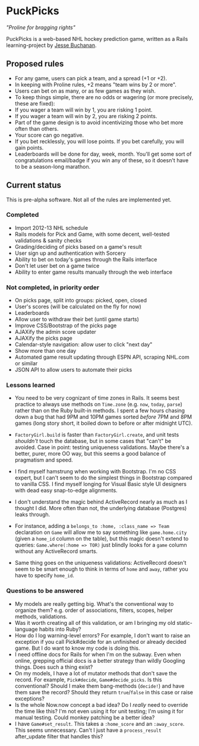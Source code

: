 # PuckPicks

*"Proline for bragging rights"*

PuckPicks is a web-based NHL hockey prediction game, written as a Rails learning-project by [Jesse Buchanan](http://jbinto.ca).

## Proposed rules

* For any game, users can pick a team, and a spread (+1 or +2). 
* In keeping with Proline rules, +2 means "team wins by 2 or more".
* Users can bet on as many, or as few games as they wish.
* To keep things simple, there are no odds or wagering (or more precisely, these are fixed):
 * If you wager a team will win by 1, you are risking 1 point. 
 * If you wager a team will win by 2, you are risking 2 points. 
* Part of the game design is to avoid incentivizing those who bet more often than others.
 * Your score can go negative. 
 * If you bet recklessly, you will lose points. If you bet carefully, you will gain points.
 * Leaderboards will be done for day, week, month. You'll get some sort of congratulations email/badge if you win any of these, so it doesn't have to be a season-long marathon.

## Current status

This is pre-alpha software. Not all of the rules are implemented yet.

### Completed

* Import 2012-13 NHL schedule
* Rails models for Pick and Game, with some decent, well-tested validations & sanity checks
* Grading/deciding of picks based on a game's result
* User sign up and authentication with Sorcery
* Ability to bet on today's games through the Rails interface
* Don't let user bet on a game twice
* Ability to enter game results manually through the web interface

### Not completed, in priority order

* On picks page, split into groups: picked, open, closed
* User's scores (will be calculated on the fly for now)
* Leaderboards
* Allow user to withdraw their bet (until game starts)
* Improve CSS/Bootstrap of the picks page
* AJAXify the admin score updater
* AJAXify the picks page
* Calendar-style navigation: allow user to click "next day"
* Show more than one day
* Automated game result updating through ESPN API, scraping NHL.com or similar
* JSON API to allow users to automate their picks

### Lessons learned

* You need to be very cognizant of time zones in Rails. It seems best practice to always use methods on `Time.zone` (e.g. `now`, `today`, `parse`) rather than on the Ruby built-in methods. I spent a few hours chasing down a bug that had 9PM and 10PM games sorted *before* 7PM and 8PM games (long story short, it boiled down to before or after midnight UTC).

* `FactoryGirl.build` is faster than `FactoryGirl.create`, and unit tests *shouldn't* touch the database, but in some cases that "can't" be avoided. Case in point: testing uniqueness validations. Maybe there's a better, purer, more OO way, but this seems a good balance of pragmatism and speed.

* I find myself hamstrung when working with Bootstrap. I'm no CSS expert, but I can't seem to do the simplest things in Bootstrap compared to vanilla CSS. I find myself longing for Visual Basic style UI designers with dead easy snap-to-edge alignments. 

* I don't understand the magic behind ActiveRecord nearly as much as I thought I did. More often than not, the underlying database (Postgres) leaks through. 
 * For instance, adding a `belongs_to :home, :class_name => Team` declaration on `Game` will allow me to say something like `game.home.city` (given a `home_id` column on the table), but this magic doesn't extend to queries: `Game.where(:home => TOR)` just blindly looks for a `game` column without any ActiveRecord smarts.
 * Same thing goes on the uniqueness validations: ActiveRecord doesn't seem to be smart enough to think in terms of `home` and `away`, rather you have to specify `home_id`.


 ### Questions to be answered

* My models are really getting big. What's the conventional way to organize them? e.g. order of associations, filters, scopes, helper methods, validations.
* Was it worth creating all of this validation, or am I bringing my old static-language habits into Ruby?
* How do I log warning-level errors? For example, I don't want to raise an exception if you call Pick#decide for an unfinished or already decided game. But I do want to know my code is doing this.
* I need offline docs for Rails for when I'm on the subway. Even when online, grepping official docs is a better strategy than wildly Googling things. Does such a thing exist?
* On my models, I have a lot of mutator methods that don't save the record. For example, `Pick#decide`, `Game#decide_picks`. Is this conventional? Should I make them bang-methods (`decide!`) and have them save the record? Should they return `true`/`false` in this case or raise exceptions?
* Is the whole Now.now concept a bad idea? Do I *really* need to override the time like this? I'm not even using it for unit testing; I'm using it for manual testing. Could monkey patching be a better idea?
* I have `Game#set_result`. This takes a `:home_score` and an `:away_score`. This seems unnecessary. Can't I just have a `process_result` after_update filter that handles this?
